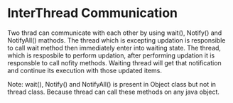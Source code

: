 # InterThread Communication

Two thrad can communicate with each other by using wait(), Notify() and NotifyAll() mathods. The thread which is excepting updation is responsible to call wait method then immediately enter into waiting state.
The thread, which is resposbile to perform updation, after performing updation it is responsble to call nofity methods. Waiting thread will get that notification and continue its execution with those updated items.

Note:  wait(), Notify() and NotifyAll() is present in Object class but not in thread class. Because thread can call these methods on any java object.



